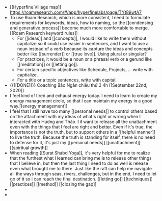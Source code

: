 - [[Hyperfine Village map]] https://roamresearch.com/#/app/hyperfinelabs/page/TYt89wtA7
- To use Roam Research, which is more consistent, I need to formulate requirements for keywords, ideas, how to naming, so the [[condensing and generative process]] become much more comfortable to merge. [[Roam Research keyword rules]]
    - For [[ideas]] and [[concepts]], I would like to write them without capitalize so it could use easier in sentences, and I want to use a noun instead of a verb because its capture the ideas and concepts better like [[surrender]] or [[true love]]. Using plural or singular?
    - For practices, it would be a noun or a phrasal verb or a gerund like [[meditation]] or [[letting go]].
    - For certain specific objectives like Schedule, Projects, ... write with captialize.
    - For a title or a topic sentences, write with capital.
- {{[[DONE]]}} Coaching Bảo Ngân chiều thứ 3 4h [[September 22nd, 2020]]
- I feel kind of tired and exhaust energy today. I need to learn to create my energy management circle, so that I can maintain my energy in a good way.[[energy management]]
- I feel that I still have too many [[personal needs]] to control others based on the attachment with my ideas of what's right or wrong when I interacted with Hương and Thảo. I iI want to release all the unattachment even with the things that I feel are right and better. Even if it's true, the importance is not the truth, but to support others in a [[helpful manner]] to live the truth. Because the truth is standing for itself, there is no need to defense for it, it's just my [[personal needs]] [[unattachment]] [[spiritual growth]]
- When reading [[Surat Shabd Yoga]], it's very helpful for me to realize that the furthest what I learned can bring me is to release other things that I believe in, but then the last thing I need to do as well is release even what brought me to there. Just like the raft can help me navigate all the ways through seas, rivers, challenges, but in the end, I need to let go of it so I can reach the final destination. [[letting go]] [[techniques]] [[practices]] [[method]] [[closing the gap]]
- 
- 
